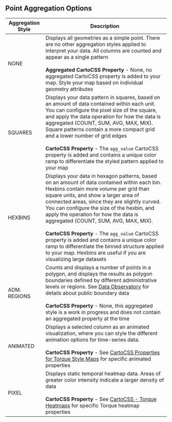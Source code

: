 ## Point Aggregation Options

Aggregation Style | Description
--- | ---
NONE | Displays all geometries as a simple point. There are no other aggregation styles applied to interpret your data. All columns are counted and appear as a single pattern<br /><br />**Aggregated CartoCSS Property** - None, no aggregated CartoCSS property is added to your map. Style your map based on individual geometry attributes
SQUARES | Displays your data pattern in squares, based on an amount of data contained within each unit. You can configure the pixel size of the square, and apply the data operation for how the data is aggregated (COUNT, SUM, AVG, MAX, MIX). Square patterns contain a more compact grid and a lower number of grid edges<br /><br />**CartoCSS Property** - The `agg_value` CartoCSS property is added and contains a unique color ramp to differentiate the styled pattern applied to your map
HEXBINS | Displays your data in hexagon patterns, based on an amount of data contained within each bin. Hexbins contain more volume per grid than square units, and show a larger area of connected areas, since they are slightly curved. You can configure the size of the hexbin, and apply the operation for how the data is aggregated (COUNT, SUM, AVG, MAX, MIX).<br /><br />**CartoCSS Property** - The `agg_value` CartoCSS property is added and contains a unique color ramp to differentiate the binned structure applied to your map. Hexbins are useful if you are visualizing large datasets
ADM. REGIONS | Counts and displays a number of points in a polygon, and displays the results as polygon boundaries defined by different administrative levels or regions. See [Data Observatory](/docs/carto-engine/data/overview/#boundary-data) for details about public boundary data<br /><br />**CartoCSS Property** - None, this aggregated style is a work in progress and does not contain an aggregated property at the time    
ANIMATED | Displays a selected column as an animated visualization, where you can style the different animation options for time-series data.<br /><br />**CartoCSS Property** - See [CartoCSS Properties for Torque Style Maps](https://carto.com/docs/carto-engine/cartocss/properties-for-torque/#cartocss-properties-for-torque-style-maps) for specific animated properties
PIXEL | Displays static temporal heatmap data. Areas of greater color intensity indicate a larger density of data<br /><br />**CartoCSS Property** - See [CartoCSS - Torque Heatmaps](https://carto.com/docs/carto-engine/cartocss/properties-for-torque/#cartocss---torque-heatmaps) for specific Torque heatmap properties